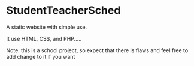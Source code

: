 # StudentTeacherSched
A static website with simple use.

It use HTML, CSS, and PHP.....

Note: this is a school project, so expect that there is flaws and feel free to add change to it if you want
